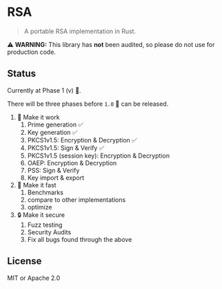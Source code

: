 # RSA

> A portable RSA implementation in Rust.

:warning: **WARNING:** This library has __not__ been audited, so please do not use for production code.

## Status

Currently at Phase 1 (v) :construction:.

There will be three phases before `1.0` :ship: can be released.

1. :construction:  Make it work
    1. Prime generation :white_check_mark:
    2. Key generation :white_check_mark:
    3. PKCS1v1.5: Encryption & Decryption :white_check_mark:
    4. PKCS1v1.5: Sign & Verify :white_check_mark:
    5. PKCS1v1.5 (session key): Encryption & Decryption
    6. OAEP: Encryption & Decryption
    7. PSS: Sign & Verify
    8. Key import & export
2. :rocket: Make it fast
    1. Benchmarks
    2. compare to other implementations
    3. optimize
3. :lock: Make it secure
    1. Fuzz testing
    2. Security Audits
    3. Fix all bugs found through the above


## License

MIT or Apache 2.0
